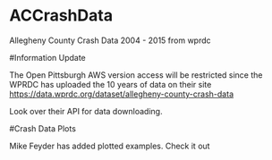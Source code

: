 # ACCrashData
Allegheny County Crash Data 2004 - 2015 from wprdc

#Information Update

The Open Pittsburgh AWS version access will be restricted since the WPRDC has uploaded the 10 years of data on their site
https://data.wprdc.org/dataset/allegheny-county-crash-data

Look over their API for data downloading.

#Crash Data Plots

Mike Feyder has added plotted examples. Check it out
